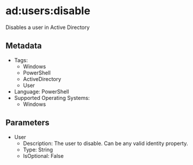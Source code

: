 <!-- region Generated -->
# ad:users:disable

Disables a user in Active Directory

## Metadata

- Tags:
  - Windows
  - PowerShell
  - ActiveDirectory
  - User
- Language: PowerShell
- Supported Operating Systems:
  - Windows

## Parameters

- User
  - Description: The user to disable. Can be any valid identity property.
  - Type: String
  - IsOptional: False
<!-- endregion -->
